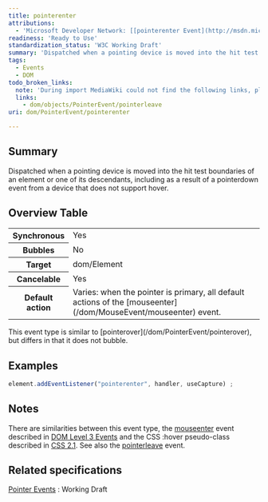 ```yaml
---
title: pointerenter
attributions:
  - 'Microsoft Developer Network: [[pointerenter Event](http://msdn.microsoft.com/en-us/library/ie/dn254944(v=vs.85).aspx) Article]'
readiness: 'Ready to Use'
standardization_status: 'W3C Working Draft'
summary: 'Dispatched when a pointing device is moved into the hit test boundaries of an element or one of its descendants, including as a result of a pointerdown event from a device that does not support hover.'
tags:
  - Events
  - DOM
todo_broken_links:
  note: 'During import MediaWiki could not find the following links, please fix and adjust this list.'
  links:
    - dom/objects/PointerEvent/pointerleave
uri: dom/PointerEvent/pointerenter

---
```

## Summary

Dispatched when a pointing device is moved into the hit test boundaries of an element or one of its descendants, including as a result of a pointerdown event from a device that does not support hover.

## Overview Table

<table class="wikitable">
<tr>
<th>
Synchronous

</th>
<td>
Yes

</td>
</tr>
<tr>
<th>
Bubbles

</th>
<td>
No

</td>
</tr>
<tr>
<th>
Target

</th>
<td>
dom/Element

</td>
</tr>
<tr>
<th>
Cancelable

</th>
<td>
Yes

</td>
</tr>
<tr>
<th>
Default action

</th>
<td>
Varies: when the pointer is primary, all default actions of the [mouseenter](/dom/MouseEvent/mouseenter) event.

</td>
</tr>
</table>
This event type is similar to [pointerover](/dom/PointerEvent/pointerover), but differs in that it does not bubble.

## Examples

``` js
element.addEventListener("pointerenter", handler, useCapture) ;
```

## Notes

There are similarities between this event type, the [mouseenter](/dom/MouseEvent/mouseenter) event described in [DOM Level 3 Events](http://www.w3.org/TR/DOM-Level-3-Events/) and the CSS :hover pseudo-class described in [CSS 2.1](http://www.w3.org/TR/CSS2/). See also the [pointerleave](/w/index.php?title=dom/objects/PointerEvent/pointerleave&action=edit&redlink=1) event.

## Related specifications

[Pointer Events](http://www.w3.org/TR/pointerevents)
:   Working Draft
